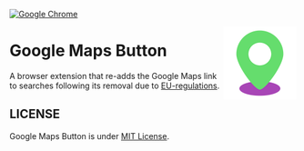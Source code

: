 [![Google Chrome](https://img.shields.io/chrome-web-store/v/lgjpodcefhkcimjlidbebbjnjafhjcfm?label=Install&logo=Google%20Chrome)](https://chrome.google.com/webstore/detail/google-maps-button/lgjpodcefhkcimjlidbebbjnjafhjcfm)

<img src="https://github.com/AminoffZ/google-maps-button/blob/main/public/assets/images/icon128.png?raw=true" align="right" width="128" height="128" title="google-maps-button-icon">

# Google Maps Button

A browser extension that re-adds the Google Maps link to searches following its removal due to [EU-regulations](https://digital-markets-act.ec.europa.eu/index_en).

## LICENSE

Google Maps Button is under [MIT License](https://github.com/AminoffZ/google-maps-button/blob/main/LICENSE).
